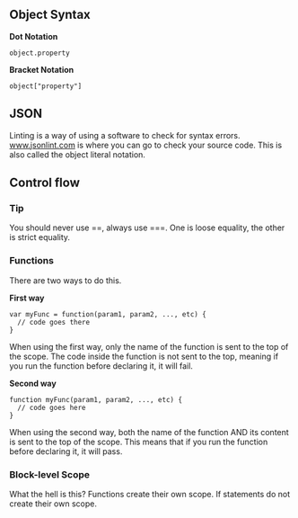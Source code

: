 ## Object Syntax

__Dot Notation__

    object.property

__Bracket Notation__

    object["property"]

## JSON

Linting is a way of using a software to check for syntax errors.
www.jsonlint.com is where you can go to check your source code.
This is also called the object literal notation.

## Control flow

### Tip
You should never use ==, always use ===.
One is loose equality, the other is strict equality.

### Functions
There are two ways to do this.

__First way__

    var myFunc = function(param1, param2, ..., etc) {
      // code goes there
    }

When using the first way, only the name of the function is sent to the
top of the scope. The code inside the function is not sent to the top,
meaning if you run the function before declaring it, it will fail.

__Second way__

    function myFunc(param1, param2, ..., etc) {
      // code goes here
    }

When using the second way, both the name of the function AND its content is sent
to the top of the scope. This means that if you run the function before
declaring it, it will pass.

### Block-level Scope

What the hell is this?
Functions create their own scope.
If statements do not create their own scope.
